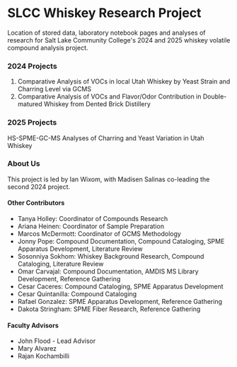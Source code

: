 # SLCC Whiskey Research Project
Location of stored data, laboratory notebook pages and analyses of research for Salt Lake Community College's 2024 and 2025 whiskey volatile compound analysis project.

### 2024 Projects
1. Comparative Analysis of VOCs in local Utah Whiskey by Yeast Strain and Charring Level via GCMS
2. Comparative Analysis of VOCs and Flavor/Odor Contribution in Double-matured Whiskey from Dented Brick Distillery

### 2025 Projects
HS-SPME-GC-MS Analyses of Charring and Yeast Variation in Utah Whiskey

### About Us

This project is led by Ian Wixom, with Madisen Salinas co-leading the second 2024 project.

#### Other Contributors
 - Tanya Holley: Coordinator of Compounds Research
 - Ariana Heinen: Coordinator of Sample Preparation
 - Marcos McDermott: Coordinator of GCMS Methodology
 - Jonny Pope: Compound Documentation, Compound Cataloging, SPME Apparatus Development, Literature Review
 - Sosonniya Sokhom: Whiskey Background Research, Compound Cataloging, Literature Review
 - Omar Carvajal: Compound Documentation, AMDIS MS Library Development, Reference Gathering
 - Cesar Caceres: Compound Cataloging, SPME Apparatus Development
 - Cesar Quintanilla: Compound Cataloging
 - Rafael Gonzalez: SPME Apparatus Development, Reference Gathering
 - Dakota Stringham: SPME Fiber Research, Reference Gathering

#### Faculty Advisors
 - John Flood - Lead Advisor
 - Mary Alvarez
 - Rajan Kochambilli
